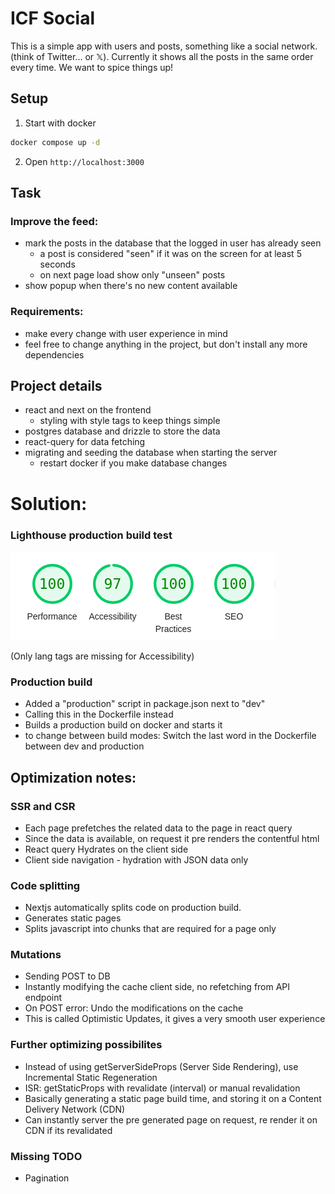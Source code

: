 # ICF Social

This is a simple app with users and posts, something like a social network. (think of Twitter... or 𝕏). Currently it shows all the posts in the same order every time. We want to spice things up!

## Setup

1. Start with docker

```bash
docker compose up -d
```

2. Open `http://localhost:3000`

## Task

### Improve the feed:

- mark the posts in the database that the logged in user has already seen
  - a post is considered "seen" if it was on the screen for at least 5 seconds
  - on next page load show only "unseen" posts
- show popup when there's no new content available

### Requirements:

- make every change with user experience in mind
- feel free to change anything in the project, but don't install any more dependencies

## Project details

- react and next on the frontend
  - styling with style tags to keep things simple
- postgres database and drizzle to store the data
- react-query for data fetching
- migrating and seeding the database when starting the server
  - restart docker if you make database changes

# Solution:

### Lighthouse production build test
![Alt text](./docs/img.png?raw=true "Title")

(Only lang tags are missing for Accessibility)

### Production build
- Added a "production" script in package.json next to "dev"
- Calling this in the Dockerfile instead
- Builds a production build on docker and starts it
- to change between build modes: Switch the last word in the Dockerfile between dev and production

## Optimization notes:
### SSR and CSR
- Each page prefetches the related data to the page in react query
- Since the data is available, on request it pre renders the contentful html
- React query Hydrates on the client side
- Client side navigation - hydration with JSON data only

### Code splitting
- Nextjs automatically splits code on production build.
- Generates static pages
- Splits javascript into chunks that are required for a page only

### Mutations
- Sending POST to DB
- Instantly modifying the cache client side, no refetching from API endpoint
- On POST error: Undo the modifications on the cache
- This is called Optimistic Updates, it gives a very smooth user experience

### Further optimizing possibilites
- Instead of using getServerSideProps (Server Side Rendering), use Incremental Static Regeneration
- ISR: getStaticProps with revalidate (interval) or manual revalidation
- Basically generating a static page build time, and storing it on a Content Delivery Network (CDN)
- Can instantly server the pre generated page on request, re render it on CDN if its revalidated

### Missing TODO
- Pagination

